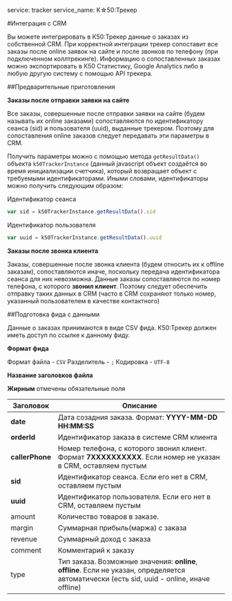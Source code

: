 service: tracker
service_name: K☆50:Трекер

#Интеграция с CRM

Вы можете интегрировать в К50:Трекер данные о заказах из собственной CRM. При корректной интеграции трекер сопоставит все заказы после online заявок на сайте и после звонков по телефону (при подключенном коллтрекинге).
Информацию о сопоставленных заказах можно экспортировать в К50 Статистику, Google Analytics либо в любую другую систему с помощью API трекера.


##Предварительные приготовления

**Заказы после отправки заявки на сайте**

Все заказы, совершенные после отправки заявки на сайте (будем называть их online заказами) сопоставляются по идентификатору сеанса (sid) и пользователя (uuid), выданные трекером. Поэтому для сопоставления online заказов следует передавать эти параметры в CRM.

Получить параметры можно с помощью метода `getResultData()` объекта `k50TrackerInstance` (данный javascript объект создаётся во время инициализации счетчика), который возвращает объект с требуемыми идентификаторами.
Иными словами, идентификаторы можно получить следующим образом:

Идентификатор сеанса
```javascript
var sid = k50TrackerInstance.getResultData().sid
```
Идентификатор пользователя
```javascript
var uuid = k50TrackerInstance.getResultData().uuid
``` 

**Заказы после звонка клиента**

Заказы, совершенные после звонка клиента (будем относить их к offline заказам), сопоставляются иначе, поскольку передача идентификатора сеанса для них невозможна.
Данные заказы сопоставляются по номер телефона, с которого **звонил клиент**. Поэтому следует обеспечить отправку таких данных в CRM (часто в CRM сохраняют только номер, указанный пользователем в качестве контактного)

##Подготовка фида с данными

Данные о заказах принимаются в виде CSV фида. К50:Трекер должен иметь доступ по ссылке к данному фиду.

**Формат фида**

Формат файла - `CSV`
Разделитель - `;`
Кодировка - `UTF-8`

**Название заголовков файла**

**Жирным** отмечены обязательные поля

|Заголовок|Описание|
|---------|--------|
|**date**|Дата созадния заказа. Формат: **YYYY-MM-DD HH:MM:SS**|
|**orderId**|Идентификатор заказа в системе CRM клиента|
|**callerPhone**|Номер телефона, с которого звонил клиент. Формат **7XXXXXXXXXX**. Если номер не указан в CRM, оставляем пустым|
|**sid**|Идентификатор сеанса. Если его нет в CRM, оставляем пустым|
|**uuid**|Идентификатор пользователя. Если его нет в CRM, оставляем пустым|
|amount|Количество товаров в заказе.|
|margin|Суммарная прибыль(маржа) с заказа|
|revenue|Суммарный доход с заказа|
|comment|Комментарий к заказу|
|type|Тип заказа. Возможные значения: **online**, **offline**. Если не указан, определяется автоматически (есть sid, uuid - online, иначе offline)|